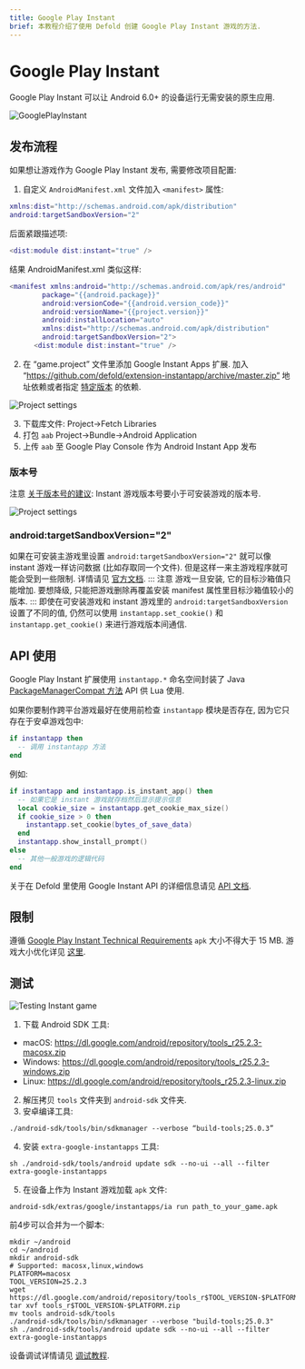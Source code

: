 ```yaml
---
title: Google Play Instant
brief: 本教程介绍了使用 Defold 创建 Google Play Instant 游戏的方法.
---
```


# Google Play Instant

Google Play Instant 可以让 Android 6.0+ 的设备运行无需安装的原生应用.


![GooglePlayInstant](images/gpi/gpi-try-now.png)

## 发布流程

如果想让游戏作为 Google Play Instant 发布, 需要修改项目配置:

1. 自定义 `AndroidManifest.xml` 文件加入 `<manifest>` 属性:

```lua
xmlns:dist="http://schemas.android.com/apk/distribution"
android:targetSandboxVersion="2"
```
后面紧跟描述项:
```lua
<dist:module dist:instant="true" />
```

结果 AndroidManifest.xml 类似这样:

```lua
<manifest xmlns:android="http://schemas.android.com/apk/res/android"
        package="{{android.package}}"
        android:versionCode="{{android.version_code}}"
        android:versionName="{{project.version}}"
        android:installLocation="auto"
        xmlns:dist="http://schemas.android.com/apk/distribution"
        android:targetSandboxVersion="2">
      <dist:module dist:instant="true" />
```

2. 在 “game.project” 文件里添加 Google Instant Apps 扩展. 加入 “https://github.com/defold/extension-instantapp/archive/master.zip” 地址依赖或者指定 [特定版本](https://github.com/defold/extension-instantapp/releases) 的依赖.

![Project settings](images/gpi/game_project.png)

3. 下载库文件: Project->Fetch Libraries
4. 打包 `aab` Project->Bundle->Android Application
5. 上传 `aab` 至 Google Play Console 作为 Android Instant App 发布

### 版本号
注意 [关于版本号的建议](https://developer.android.com/topic/google-play-instant/getting-started/game-instant-app#version-codes): Instant 游戏版本号要小于可安装游戏的版本号.

![Project settings](images/gpi/version_code.png)

### android:targetSandboxVersion="2"

如果在可安装主游戏里设置 `android:targetSandboxVersion="2"` 就可以像 instant 游戏一样访问数据 (比如存取同一个文件). 但是这样一来主游戏程序就可能会受到一些限制. 详情请见 [官方文档](https://developer.android.com/guide/topics/manifest/manifest-element#targetSandboxVersion).
::: 注意
游戏一旦安装, 它的目标沙箱值只能增加. 要想降级, 只能把游戏删除再覆盖安装 manifest 属性里目标沙箱值较小的版本.
:::
即使在可安装游戏和 instant 游戏里的 `android:targetSandboxVersion` 设置了不同的值, 仍然可以使用 `instantapp.set_cookie()` 和 `instantapp.get_cookie()` 来进行游戏版本间通信.

## API 使用

Google Play Instant 扩展使用 `instantapp.*` 命名空间封装了 Java [PackageManagerCompat 方法](https://developers.google.com/android/reference/com/google/android/gms/instantapps/PackageManagerCompat) API 供 Lua 使用.

如果你要制作跨平台游戏最好在使用前检查 `instantapp` 模块是否存在, 因为它只存在于安卓游戏包中:
```lua
if instantapp then
  -- 调用 instantapp 方法
end
```
例如:

```lua
if instantapp and instantapp.is_instant_app() then
  -- 如果它是 instant 游戏就存档然后显示提示信息
  local cookie_size = instantapp.get_cookie_max_size()
  if cookie_size > 0 then
    instantapp.set_cookie(bytes_of_save_data)
  end
  instantapp.show_install_prompt()
else
  -- 其他一般游戏的逻辑代码
end
```

关于在 Defold 里使用 Google Instant API 的详细信息请见 [API 文档](https://github.com/defold/extension-instantapp/blob/master/README.md).

## 限制
遵循 [Google Play Instant Technical Requirements](https://developer.android.com/topic/google-play-instant/game-tech-requirements) `apk` 大小不得大于 15 MB. 游戏大小优化详见 [这里](extension-fbinstant/#reducing-bundle-size).

## 测试
![Testing Instant game](images/gpi/start_instant.png)

1. 下载 Android SDK 工具:
- macOS: https://dl.google.com/android/repository/tools_r25.2.3-macosx.zip
- Windows: https://dl.google.com/android/repository/tools_r25.2.3-windows.zip
- Linux: https://dl.google.com/android/repository/tools_r25.2.3-linux.zip
2. 解压拷贝 `tools` 文件夹到 `android-sdk` 文件夹.
3. 安卓编译工具:
```console
./android-sdk/tools/bin/sdkmanager --verbose “build-tools;25.0.3”
```
4. 安装 `extra-google-instantapps` 工具:
```console
sh ./android-sdk/tools/android update sdk --no-ui --all --filter extra-google-instantapps
```
5. 在设备上作为 Instant 游戏加载 `apk` 文件:
```console
android-sdk/extras/google/instantapps/ia run path_to_your_game.apk
```

前4步可以合并为一个脚本:
```console
mkdir ~/android
cd ~/android
mkdir android-sdk
# Supported: macosx,linux,windows
PLATFORM=macosx
TOOL_VERSION=25.2.3
wget https://dl.google.com/android/repository/tools_r$TOOL_VERSION-$PLATFORM.zip
tar xvf tools_r$TOOL_VERSION-$PLATFORM.zip
mv tools android-sdk/tools
./android-sdk/tools/bin/sdkmanager --verbose "build-tools;25.0.3"
sh ./android-sdk/tools/android update sdk --no-ui --all --filter extra-google-instantapps
```

设备调试详情请见 [调试教程](/manuals/debugging/#_debugging_on_mobile_devices).
